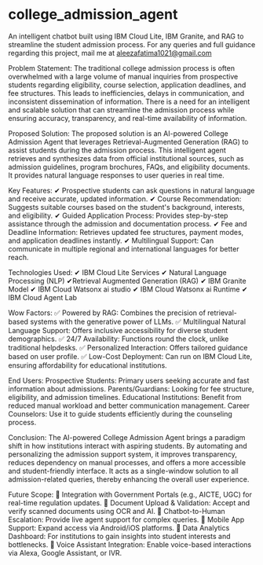 # college_admission_agent
An intelligent chatbot built using IBM Cloud Lite, IBM Granite, and RAG to streamline the student admission process.
For any queries and full guidance regarding this project, mail me at aleezafatima1021@gmail.com

Problem Statement:
The traditional college admission process is often overwhelmed with a large volume of manual inquiries from prospective students regarding eligibility, course selection, application deadlines, and fee structures. This leads to inefficiencies, delays in communication, and inconsistent dissemination of information. There is a need for an intelligent and scalable solution that can streamline the admission process while ensuring accuracy, transparency, and real-time availability of information.

Proposed Solution:
The proposed solution is an AI-powered College Admission Agent that leverages Retrieval-Augmented Generation (RAG) to assist students during the admission process. This intelligent agent retrieves and synthesizes data from official institutional sources, such as admission guidelines, program brochures, FAQs, and eligibility documents. It provides natural language responses to user queries in real time.

Key Features:
✔ Prospective students can ask questions in natural language and receive accurate, updated information.
✔ Course Recommendation: Suggests suitable courses based on the student's background, interests, and eligibility.
✔ Guided Application Process: Provides step-by-step assistance through the admission and documentation process.
✔ Fee and Deadline Information: Retrieves updated fee structures, payment modes, and application deadlines instantly.
✔ Multilingual Support: Can communicate in multiple regional and international languages for better reach.

Technologies Used:
✔ IBM Cloud Lite Services
✔ Natural Language Processing (NLP)
✔Retrieval Augmented Generation (RAG)
✔ IBM Granite Model
✔ IBM Cloud Watsonx ai studio
✔ IBM Cloud Watsonx ai Runtime
✔ IBM Cloud Agent Lab

Wow Factors:
✅ Powered by RAG: Combines the precision of retrieval-based systems with the generative power of LLMs.
✅ Multilingual Natural Language Support: Offers inclusive accessibility for diverse student demographics.
✅ 24/7 Availability: Functions round the clock, unlike traditional helpdesks.
✅ Personalized Interaction: Offers tailored guidance based on user profile.
✅ Low-Cost Deployment: Can run on IBM Cloud Lite, ensuring affordability for educational institutions.

End Users:
Prospective Students: Primary users seeking accurate and fast information about admissions.
Parents/Guardians: Looking for fee structure, eligibility, and admission timelines.
Educational Institutions: Benefit from reduced manual workload and better communication management.
Career Counselors: Use it to guide students efficiently during the counseling process.

Conclusion:
The AI-powered College Admission Agent brings a paradigm shift in how institutions interact with aspiring students. By automating and personalizing the admission support system, it improves transparency, reduces dependency on manual processes, and offers a more accessible and student-friendly interface. It acts as a single-window solution to all admission-related queries, thereby enhancing the overall user experience.

Future Scope:
📌 Integration with Government Portals (e.g., AICTE, UGC) for real-time regulation updates.
📌 Document Upload & Validation: Accept and verify scanned documents using OCR and AI.
📌 Chatbot-to-Human Escalation: Provide live agent support for complex queries.
📌 Mobile App Support: Expand access via Android/iOS platforms.
📌 Data Analytics Dashboard: For institutions to gain insights into student interests and bottlenecks.
📌 Voice Assistant Integration: Enable voice-based interactions via Alexa, Google Assistant, or IVR.

